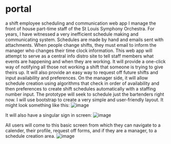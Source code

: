 # portal
a shift employee scheduling and communication web app
I manage the front of house part-time staff of the St Louis Symphony Orchestra.  For years, I have witnessed a very inefficient schedule making
and communicating system.  Schedules are made by hand and emails sent with attachments.  When people change shifts, they must email to inform the
manager who changes their time clock information.  This web app will attempt to serve as a central info distro site to tell staff members what
events are happening and when they are working.  It will provide a one-click way of notifying all those not working a shift that someone is trying 
to give theirs up.  It will also provide an easy way to request off future shifts and input availability and preferences.  On the manager side, it
will allow schedule creation using algorithms that check in order of availability and then preferences to create shift schedules automatically
with a staffing number input.  The prototype will seek to schedule just the bartenders right now. I will use bootstrap to create a very simple
and user-friendly layout.  It might look something like this:
![image](https://cloud.githubusercontent.com/assets/20831851/21670637/52c499f4-d2db-11e6-95e7-c8cd2363e18e.png)

It will also have a singular sign in screen:
![image](https://cloud.githubusercontent.com/assets/20831851/21670702/fc9de638-d2db-11e6-904d-e400f239b99b.png)

All users will come to this basic screen from which they can navigate to a calender, their profile, request off forms, and if they are a manager, to a schedule creation area.
![image](https://cloud.githubusercontent.com/assets/20831851/21670752/6c7bd33e-d2dc-11e6-846b-371c1113ca61.png)
